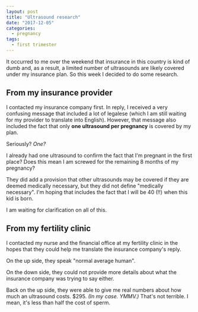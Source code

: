 ```yaml
---
layout: post
title: "Ultrasound research"
date: "2017-12-05"
categories:
  - pregnancy
tags:
  - first trimester
---
```


It occurred to me over the weekend that insurance in this country is kind of dumb and, as a result, a limited number of ultrasounds are likely covered under my insurance plan. So this week I decided to do some research.

## From my insurance provider

I contacted my insurance company first. In reply, I received a very confusing message that included a lot of legalese (which I am still waiting for my provider to translate into English). However, that message also included the fact that only **one ultrasound per pregnancy** is covered by my plan.

Seriously? _One?_

I already had one ultrasound to confirm the fact that I'm pregnant in the first place? Does this mean I am screwed for the remaining 8 months of my pregnancy?

They did add a provision that other ultrasounds may be covered if they are deemed medically necessary, but they did not define "medically necessary". I'm hoping that includes the fact that I will be 40 (!!) when this kid is born.

I am waiting for clarification on all of this.

## From my fertility clinic

I contacted my nurse and the financial office at my fertility clinic in the hopes that they could help me translate the insurance company's reply.

On the up side, they speak "normal average human".

On the down side, they could not provide more details about what the insurance company was trying to say either.

Back on the up side, they were able to give me real numbers about how much an ultrasound costs. $295. _(In my case. YMMV.)_ That's not terrible. I mean, it's less than half the cost of sperm.

